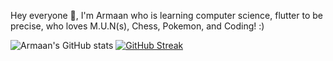 Hey everyone 👋, I'm Armaan who is learning computer science, flutter to be precise, who loves M.U.N(s), Chess, Pokemon, and Coding! :)

![Armaan's GitHub stats](https://github-readme-stats.vercel.app/api?username=0Armaan025&hide=contribs,prs)
[![GitHub Streak](https://streak-stats.demolab.com?user=0Armaan025&exclude_days=Sun)](https://git.io/streak-stats)
